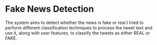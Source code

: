 # Fake News Detection
The system aims to detect whether the news is fake or real.I tried to perform different classification techniques to process the tweet text and use it, along with user features, to classify the tweets as either REAL or FAKE. 
